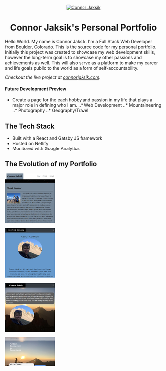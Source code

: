 <p align="center">
  <a href="https://connorjaksik.com">
    <img alt="Connor Jaksik" src="./src/images/connor.jpg" width="160" />
  </a>
</p>
<h1 align="center">
  Connor Jaksik's Personal Portfolio
</h1>

Hello World. My name is Connor Jaksik. I'm a Full Stack Web Developer from Boulder, Colorado. This is the source code for my personal portfolio. Initially this project was created to showcase my web development skills, however the long-term goal is to showcase my other passions and achievements as well. This will also serve as a platform to make my career and life goals public to the world as a form of self-accountability.

_Checkout the live project at [connorjaksik.com](https://connorjaksik.com)._

#### Future Development Preview
* Create a page for the each hobby and passion in my life that plays a major role in defining who I am.
..* Web Development
..* Mountaineering
..* Photography
..* Geography/Travel


## The Tech Stack

* Built with a React and Gatsby JS framework
* Hosted on Netlify
* Monitored with Google Analytics

## The Evolution of my Portfolio

<p width="49%">
    <img alt="Connor Jaksik" src="./src/images/readme/portfolio-1.PNG" width="160" />
</p>
<p width="49%">
    <img alt="Connor Jaksik" src="./src/images/readme/portfolio-2.PNG" width="160" />
</p>
<p width="49%">
    <img alt="Connor Jaksik" src="./src/images/readme/portfolio-3.PNG" width="160" />
</p>
<p width="49%">
    <img alt="Connor Jaksik" src="./src/images/readme/portfolio-4.PNG" width="160" />
</p>